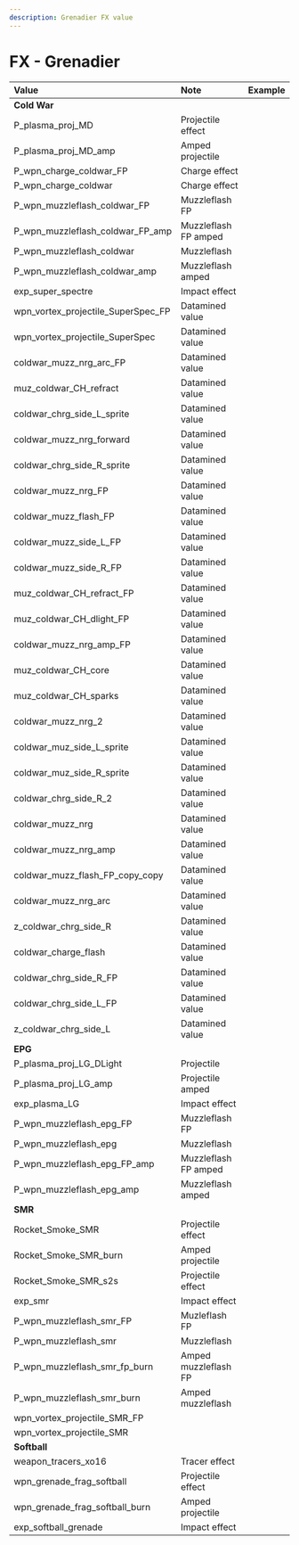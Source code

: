 ```yaml
---
description: Grenadier FX value
---
```


# FX - Grenadier

| Value | Note | Example |
| :--- | :--- | :--- |
| **Cold War** |  |  |
| P\_plasma\_proj\_MD | Projectile effect |  |
| P\_plasma\_proj\_MD\_amp | Amped projectile |  |
| P\_wpn\_charge\_coldwar\_FP | Charge effect |  |
| P\_wpn\_charge\_coldwar | Charge effect |  |
| P\_wpn\_muzzleflash\_coldwar\_FP | Muzzleflash FP |  |
| P\_wpn\_muzzleflash\_coldwar\_FP\_amp | Muzzleflash FP amped |  |
| P\_wpn\_muzzleflash\_coldwar | Muzzleflash |  |
| P\_wpn\_muzzleflash\_coldwar\_amp | Muzzleflash amped |  |
| exp\_super\_spectre | Impact effect |  |
| wpn\_vortex\_projectile\_SuperSpec\_FP | Datamined value |  |
| wpn\_vortex\_projectile\_SuperSpec | Datamined value |  |
| coldwar\_muzz\_nrg\_arc\_FP | Datamined value |  |
| muz\_coldwar\_CH\_refract | Datamined value |  |
| coldwar\_chrg\_side\_L\_sprite | Datamined value |  |
| coldwar\_muzz\_nrg\_forward | Datamined value |  |
| coldwar\_chrg\_side\_R\_sprite | Datamined value |  |
| coldwar\_muzz\_nrg\_FP | Datamined value |  |
| coldwar\_muzz\_flash\_FP | Datamined value |  |
| coldwar\_muzz\_side\_L\_FP | Datamined value |  |
| coldwar\_muzz\_side\_R\_FP | Datamined value |  |
| muz\_coldwar\_CH\_refract\_FP | Datamined value |  |
| muz\_coldwar\_CH\_dlight\_FP | Datamined value |  |
| coldwar\_muzz\_nrg\_amp\_FP | Datamined value |  |
| muz\_coldwar\_CH\_core | Datamined value |  |
| muz\_coldwar\_CH\_sparks | Datamined value |  |
| coldwar\_muzz\_nrg\_2 | Datamined value |  |
| coldwar\_muz\_side\_L\_sprite | Datamined value |  |
| coldwar\_muz\_side\_R\_sprite | Datamined value |  |
| coldwar\_chrg\_side\_R\_2 | Datamined value |  |
| coldwar\_muzz\_nrg | Datamined value |  |
| coldwar\_muzz\_nrg\_amp | Datamined value |  |
| coldwar\_muzz\_flash\_FP\_copy\_copy | Datamined value |  |
| coldwar\_muzz\_nrg\_arc | Datamined value |  |
| z\_coldwar\_chrg\_side\_R | Datamined value |  |
| coldwar\_charge\_flash | Datamined value |  |
| coldwar\_chrg\_side\_R\_FP | Datamined value |  |
| coldwar\_chrg\_side\_L\_FP | Datamined value |  |
| z\_coldwar\_chrg\_side\_L | Datamined value |  |
| **EPG** |  |  |
| P\_plasma\_proj\_LG\_DLight | Projectile |  |
| P\_plasma\_proj\_LG\_amp | Projectile amped |  |
| exp\_plasma\_LG | Impact effect |  |
| P\_wpn\_muzzleflash\_epg\_FP | Muzzleflash FP |  |
| P\_wpn\_muzzleflash\_epg | Muzzleflash |  |
| P\_wpn\_muzzleflash\_epg\_FP\_amp | Muzzleflash FP amped |  |
| P\_wpn\_muzzleflash\_epg\_amp | Muzzleflash amped |  |
| **SMR** |  |  |
| Rocket\_Smoke\_SMR | Projectile effect |  |
| Rocket\_Smoke\_SMR\_burn | Amped projectile |  |
| Rocket\_Smoke\_SMR\_s2s | Projectile effect |  |
| exp\_smr | Impact effect |  |
| P\_wpn\_muzzleflash\_smr\_FP | Muzleflash FP |  |
| P\_wpn\_muzzleflash\_smr | Muzzleflash |  |
| P\_wpn\_muzzleflash\_smr\_fp\_burn | Amped muzzleflash FP |  |
| P\_wpn\_muzzleflash\_smr\_burn | Amped muzzleflash |  |
| wpn\_vortex\_projectile\_SMR\_FP |  |  |
| wpn\_vortex\_projectile\_SMR |  |  |
| **Softball** |  |  |
| weapon\_tracers\_xo16 | Tracer effect |  |
| wpn\_grenade\_frag\_softball | Projectile effect |  |
| wpn\_grenade\_frag\_softball\_burn | Amped projectile |  |
| exp\_softball\_grenade | Impact effect |  |

